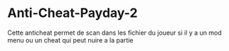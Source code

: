 # Anti-Cheat-Payday-2
Cette anticheat permet de scan dans les fichier du joueur si il y a un mod menu ou un cheat qui peut nuire a la partie
